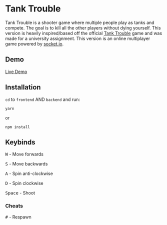 # Tank Trouble
Tank Trouble is a shooter game where multiple people play as tanks and compete. The goal is to kill all the other players without dying yourself. This version is heavily inspired/based off the official [Tank Trouble](https://tanktrouble.com/) game and was made for a university assignment. This version is an online multiplayer game powered by [socket.io](https://socket.io).

## Demo

[Live Demo](https://reazn.dev/tanktrouble/)

## Installation

`cd` to `frontend` AND `backend` and run:

```
yarn
```
or
```
npm install
```

## Keybinds

<kbd>W</kbd> - Move forwards

<kbd>S</kbd> - Move backwards

<kbd>A</kbd> - Spin anti-clockwise

<kbd>D</kbd> - Spin clockwise

<kbd>Space</kbd> - Shoot

### Cheats

<kbd>#</kbd> - Respawn
